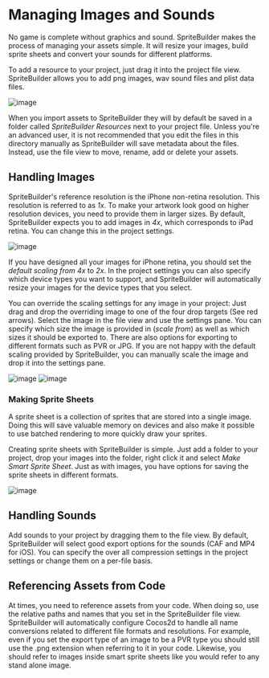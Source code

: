 # Managing Images and Sounds
No game is complete without graphics and sound. SpriteBuilder makes the process of managing your assets simple. It will resize your images, build sprite sheets and convert your sounds for different platforms.

To add a resource to your project, just drag it into the project file view. SpriteBuilder allows you to add png images, wav sound files and plist data files.

![image](res-1.png?raw=true)

When you import assets to SpriteBuilder they will by default be saved in a folder called *SpriteBuilder Resources* next to your project file. Unless you're an advanced user, it is not recommended that you edit the files in this directory manually as SpriteBuilder will save metadata about the files. Instead, use the file view to move, rename, add or delete your assets.

## Handling Images
SpriteBuilder's reference resolution is the iPhone non-retina resolution. This resolution is referred to as *1x*. To make your artwork look good on higher resolution devices, you need to provide them in larger sizes. By default, SpriteBuilder expects you to add images in *4x*, which corresponds to iPad retina. You can change this in the project settings.

![image](res-2.png?raw=true)


If you have designed all your images for iPhone retina, you should set the *default scaling from 4x* to *2x*. In the project settings you can also specify which device types you want to support, and SpriteBuilder will automatically resize your images for the device types that you select.

You can override the scaling settings for any image in your project: Just drag and drop the overriding image to one of the four drop targets (See red arrows). Select the image in the file view and use the settings pane. You can specify which size the image is provided in (*scale from*) as well as which sizes it should be exported to. There are also options for exporting to different formats such as PVR or JPG. If you are not happy with the default scaling provided by SpriteBuilder, you can manually scale the image and drop it into the settings pane.

![image](res-3.png?raw=true)
![image](res-3-1.png?raw=true)

### Making Sprite Sheets
A sprite sheet is a collection of sprites that are stored into a single image. Doing this will save valuable memory on devices and also make it possible to use batched rendering to more quickly draw your sprites.

Creating sprite sheets with SpriteBuilder is simple. Just add a folder to your project, drop your images into the folder, right click it and select *Make Smart Sprite Sheet*. Just as with images, you have options for saving the sprite sheets in different formats.

![image](res-4.png?raw=true)

## Handling Sounds
Add sounds to your project by dragging them to the file view. By default, SpriteBuilder will select good export options for the sounds (CAF and MP4 for iOS). You can specify the over all compression settings in the project settings or change them on a per-file basis.

## Referencing Assets from Code
At times, you need to reference assets from your code. When doing so, use the relative paths and names that you set in the SpriteBuilder file view. SpriteBuilder will automatically configure Cocos2d to handle all name conversions related to different file formats and resolutions. For example, even if you set the export type of an image to be a PVR type you should still use the .png extension when referring to it in your code. Likewise, you should refer to images inside smart sprite sheets like you would refer to any stand alone image.
